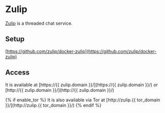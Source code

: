 # Zulip

[Zulip](https://github.com/zulip/zulip) is a threaded chat service.

## Setup

[https://github.com/zulip/docker-zulip](https://github.com/zulip/docker-zulip)

## Access

It is available at [https://{{ zulip.domain }}/](https://{{ zulip.domain }}/) or [http://{{ zulip.domain }}/](http://{{ zulip.domain }}/)

{% if enable_tor %}
It is also available via Tor at [http://zulip.{{ tor_domain }}/](http://zulip.{{ tor_domain }}/)
{% endif %}
